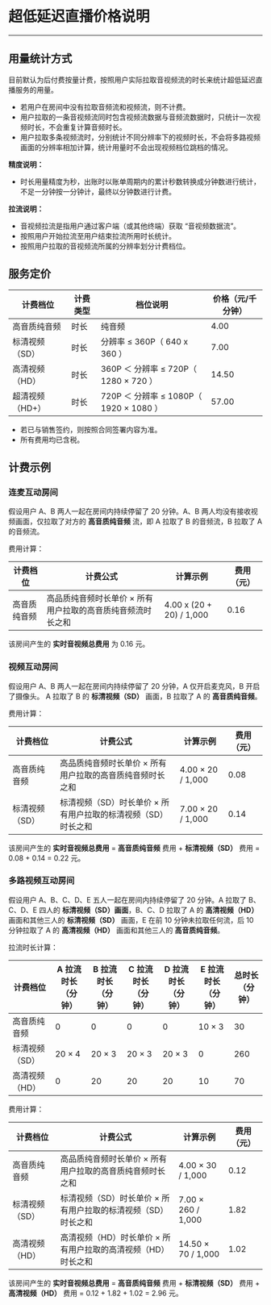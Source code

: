 # 超低延迟直播价格说明

- - -

## 用量统计方式

目前默认为后付费按量计费，按照用户实际拉取音视频流的时长来统计超低延迟直播服务的用量。

- 若用户在房间中没有拉取音频流和视频流，则不计费。
- 用户拉取的一条音视频流同时包含视频流数据与音频流数据时，只统计一次视频时长，不会重复计算音频时长。
- 用户拉取多条视频流时，分别统计不同分辨率下的视频时长，不会将多路视频画面的分辨率相加计算，统计用量时不会出现视频档位跳档的情况。

<Note title="说明">


**精度说明：**
 - 时长用量精度为秒，出账时以账单周期内的累计秒数转换成分钟数进行统计，不足一分钟按一分钟计，最终以分钟数进行计费。  

**拉流说明：**
 - 音视频拉流是指用户通过客户端（或其他终端）获取 “音视频数据流”。
 - 按照用户开始拉流至用户结束拉流所用时长统计。
 - 按照用户拉取的音视频流所属的分辨率划分计费档位。


</Note>



## 服务定价

|计费档位|计费类型|档位说明|价格（元/千分钟）|
|-|-|-|-|
|高音质纯音频|时长 |纯音频|4.00|
|标清视频（SD）|时长|分辨率 ≤ 360P（ 640 x 360 ）|7.00|
|高清视频（HD）|时长|360P ＜ 分辨率 ≤ 720P（ 1280 × 720 ）|14.50|
|超清视频（HD+）|时长|720P ＜ 分辨率 ≤ 1080P（ 1920 × 1080 ）|57.00|

<Note title="说明">


- 若已与销售签约，则按照合同签署内容为准。  
- 所有费用均已含税。  


</Note>




## 计费示例

### 连麦互动房间

假设用户 A、B 两人一起在房间内持续停留了 20 分钟。A、B 两人均没有接收视频画面，仅拉取了对方的 **高音质纯音频** 流，即 A 拉取了 B 的音频流，B 拉取了 A 的音频流。

费用计算：

|计费档位|计费公式|计算示例|费用（元）|
|-|-|-|-|
|高音质纯音频|高品质纯音频时长单价 × 所有用户拉取的高音质纯音频流时长之和|4.00 x (20 + 20) / 1,000 |0.16|

该房间产生的 **实时音视频总费用** 为 0.16 元。


### 视频互动房间

假设用户 A、B 两人一起在房间内持续停留了 20 分钟，A 仅开启麦克风，B 开启了摄像头。 A 拉取了 B 的 **标清视频（SD）** 画面，B 拉取了 A 的 **高音质纯音频**。


费用计算：

|计费档位|计费公式|计算示例|费用（元）|
|-|-|-|-|
|高音质纯音频|高品质纯音频时长单价 × 所有用户拉取的高音质纯音频时长之和|4.00 × 20 / 1,000 |0.08|
|标清视频（SD）|标清视频（SD）时长单价 × 所有用户拉取的标清视频（SD）时长之和|7.00 × 20 / 1,000 |0.14|

该房间产生的 **实时音视频总费用** = **高音质纯音频** 费用 + **标清视频（SD）** 费用 = 0.08 + 0.14 = 0.22 元。


 ### 多路视频互动房间

假设用户 A、B、C、D、E 五人一起在房间内持续停留了 20 分钟。A 拉取了 B、C、D、E 四人的 **标清视频（SD）画面**，B、C、D 拉取了 A 的 **高清视频（HD）** 画面和其他三人的 **标清视频（SD）** 画面，E 在前 10 分钟未拉取任何流，后 10 分钟拉取了 A 的 **高清视频（HD）** 画面和其他三人的 **高音质纯音频**。


拉流时长计算：

|计费档位|A 拉流时长（分钟）|B 拉流时长（分钟）|C 拉流时长（分钟）|D 拉流时长（分钟）|E 拉流时长（分钟）|总时长（分钟）|
|-|-|-|-|-|-|-|
|高音质纯音频|0|0|0|0|10 × 3|30|
|标清视频（SD）|20 × 4|20 × 3|20 × 3|20 × 3|0|260|
|高清视频（HD）|0|20|20|20|10|70|


费用计算：

|计费档位|计费公式|计算示例|费用（元）|
|-|-|-|-|
|高音质纯音频|高品质纯音频时长单价 × 所有用户拉取的高音质纯音频时长之和|4.00 × 30 / 1,000 |0.12|
|标清视频（SD）|标清视频（SD）时长单价 × 所有用户拉取的标清视频（SD）时长之和|7.00 × 260 / 1,000 |1.82|
|高清视频（HD）|高清视频（HD）时长单价 × 所有用户拉取的高清视频（HD）时长之和|14.50 × 70 / 1,000 | 1.02|

该房间产生的 **实时音视频总费用** = **高音质纯音频** 费用 + **标清视频（SD）** 费用 + **高清视频（HD）** 费用 = 0.12 + 1.82 + 1.02 = 2.96 元。

<Content />